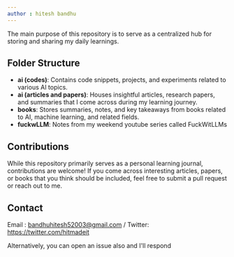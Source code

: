 ```yaml
---
author : hitesh bandhu
---
```


The main purpose of this repository is to serve as a centralized hub for storing and sharing my daily learnings. 

## Folder Structure

- **ai (codes)**: Contains code snippets, projects, and experiments related to various AI topics.
- **ai (articles and papers)**: Houses insightful articles, research papers, and summaries that I come across during my learning journey.
- **books**: Stores summaries, notes, and key takeaways from books related to AI, machine learning, and related fields.
- **fuckwLLM**: Notes from my weekend youtube series called FuckWitLLMs

## Contributions

While this repository primarily serves as a personal learning journal, contributions are welcome! If you come across interesting articles, papers, or books that you think should be included, feel free to submit a pull request or reach out to me.

## Contact

Email : bandhuhitesh52003@gmail.com / Twitter: https://twitter.com/hitmadeit

Alternatively, you can open an issue also and I'll respond
